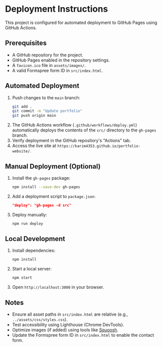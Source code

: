 # Deployment Instructions

This project is configured for automated deployment to GitHub Pages using GitHub Actions.

## Prerequisites
- A GitHub repository for the project.
- GitHub Pages enabled in the repository settings.
- A `favicon.ico` file in `assets/images/`.
- A valid Formspree form ID in `src/index.html`.

## Automated Deployment
1. Push changes to the `main` branch:
   ```bash
   git add .
   git commit -m "Update portfolio"
   git push origin main
   ```
2. The GitHub Actions workflow (`.github/workflows/deploy.yml`) automatically deploys the contents of the `src/` directory to the `gh-pages` branch.
3. Verify deployment in the GitHub repository's "Actions" tab.
4. Access the live site at `https://karim4353.github.io/portfolio-website/`.

## Manual Deployment (Optional)
1. Install the `gh-pages` package:
   ```bash
   npm install --save-dev gh-pages
   ```
2. Add a deployment script to `package.json`:
   ```json
   "deploy": "gh-pages -d src"
   ```
3. Deploy manually:
   ```bash
   npm run deploy
   ```

## Local Development
1. Install dependencies:
   ```bash
   npm install
   ```
2. Start a local server:
   ```bash
   npm start
   ```
3. Open `http://localhost:3000` in your browser.

## Notes
- Ensure all asset paths in `src/index.html` are relative (e.g., `../assets/css/styles.css`).
- Test accessibility using Lighthouse (Chrome DevTools).
- Optimize images (if added) using tools like [Squoosh](https://squoosh.app/).
- Update the Formspree form ID in `src/index.html` to enable the contact form.
